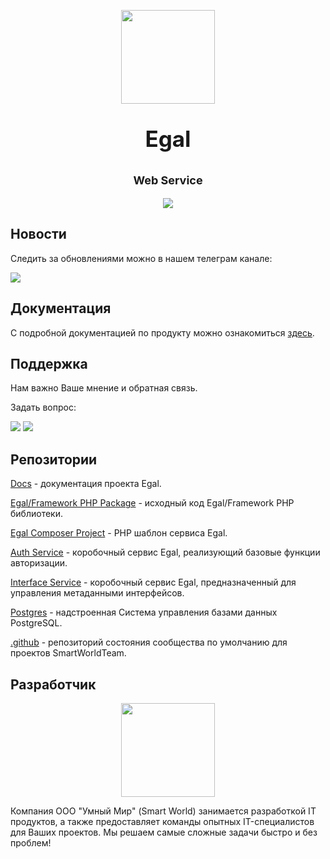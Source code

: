 <p align="center"><img src="https://raw.githubusercontent.com/smartworldteam/art/main/logo.svg" height="150"></p>

[comment]: <> (Replase Name)
<p align="center" style="font-size: 35px; font-weight: bold;">Egal</p>

[comment]: <> (Replase Description)
<p align="center" style="font-size: 18px; font-weight: bold;">Web Service</p>

[comment]: <> (Replase badges)
<p align="center">
 <a href="https://github.com/smartworldteam/egal-web-service"><img src="https://img.shields.io/github/license/smartworldteam/egal-web-service"></a>
</p>

## Новости

Следить за обновлениями можно в нашем телеграм канале:

[![](https://img.shields.io/badge/Channel%20on-Telegram-informational)](https://t.me/egalbox)

## Документация 

С подробной документацией по продукту можно ознакомиться [здесь](https://smartworldteam.github.io/egal-docs/#/).

## Поддержка

Нам важно Ваше мнение и обратная связь.

Задать вопрос: 

[![](https://img.shields.io/badge/Chat%20on-Telegram-blue)](https://t.me/joinchat/n175xzBrCUswMWU6)
<a href="mailto:egal@smartworld.team"><img src="https://img.shields.io/badge/Mail%20to-egal%40smartworld.team-red"></a>

## Репозитории

[Docs](https://github.com/smartworldteam/egal-docs) - документация проекта Egal.

[Egal/Framework PHP Package](https://github.com/smartworldteam/egal-framework-php-package) - исходный код Egal/Framework PHP библиотеки.

[Egal Composer Project](https://github.com/smartworldteam/egal-egal-php-project) - PHP шаблон сервиса Egal.

[Auth Service](https://github.com/smartworldteam/egal-auth-service) - коробочный сервис Egal, реализующий базовые функции авторизации.

[Interface Service](https://github.com/smartworldteam/egal-interface-service) - коробочный сервис Egal, предназначенный для управления метаданными интерфейсов.

[Postgres](https://github.com/smartworldteam/postgres) - надстроенная Система управления базами данных PostgreSQL.

[.github](https://github.com/smartworldteam/.github) - репозиторий состояния сообщества по умолчанию для проектов SmartWorldTeam.

## Разработчик

<p align="center">
<a href="https://smartworld.team/">
<img src="https://raw.githubusercontent.com/smartworldteam/art/main/smartworld/logo.svg" width="150"></a>
</p>

Компания ООО "Умный Мир" (Smart World) занимается разработкой IT продуктов,
а также предоставляет команды опытных IT-специалистов для Ваших проектов.
Мы решаем самые сложные задачи быстро и без проблем! 

